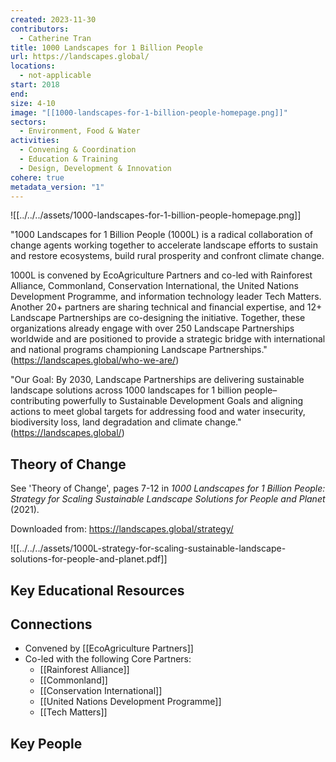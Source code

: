 ```yaml
---
created: 2023-11-30
contributors:
  - Catherine Tran
title: 1000 Landscapes for 1 Billion People
url: https://landscapes.global/
locations:
  - not-applicable
start: 2018
end: 
size: 4-10
image: "[[1000-landscapes-for-1-billion-people-homepage.png]]"
sectors:
  - Environment, Food & Water
activities:
  - Convening & Coordination
  - Education & Training
  - Design, Development & Innovation
cohere: true
metadata_version: "1"
---
```

![[../../../assets/1000-landscapes-for-1-billion-people-homepage.png]]

"1000 Landscapes for 1 Billion People (1000L) is a radical collaboration of change agents working together to accelerate landscape efforts to sustain and restore ecosystems, build rural prosperity and confront climate change.

1000L is convened by EcoAgriculture Partners and co-led with Rainforest Alliance, Commonland, Conservation International, the United Nations Development Programme, and information technology leader Tech Matters. Another 20+ partners are sharing technical and financial expertise, and 12+ Landscape Partnerships are co-designing the initiative. Together, these organizations already engage with over 250 Landscape Partnerships worldwide and are positioned to provide a strategic bridge with international and national programs championing Landscape Partnerships."
(https://landscapes.global/who-we-are/)

"Our Goal: By 2030, Landscape Partnerships are delivering sustainable landscape solutions across 1000 landscapes for 1 billion people–contributing powerfully to Sustainable Development Goals and aligning actions to meet global targets for addressing food and water insecurity, biodiversity loss, land degradation and climate change."
(https://landscapes.global/)

## Theory of Change

See 'Theory of Change', pages 7-12 in *1000 Landscapes for 1 Billion People: Strategy for Scaling Sustainable Landscape Solutions for People and Planet* (2021).

Downloaded from: https://landscapes.global/strategy/

![[../../../assets/1000L-strategy-for-scaling-sustainable-landscape-solutions-for-people-and-planet.pdf]]
## Key Educational Resources


## Connections

- Convened by [[EcoAgriculture Partners]]
- Co-led with the following Core Partners:
  - [[Rainforest Alliance]]
  - [[Commonland]]
  - [[Conservation International]]
  - [[United Nations Development Programme]]
  - [[Tech Matters]]

## Key People
